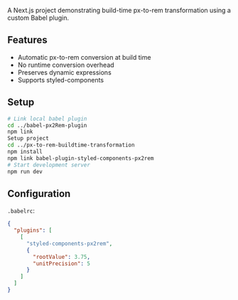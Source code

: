 A Next.js project demonstrating build-time px-to-rem transformation using a custom Babel plugin.

## Features
- Automatic px-to-rem conversion at build time
- No runtime conversion overhead
- Preserves dynamic expressions
- Supports styled-components

## Setup

```bash
# Link local babel plugin
cd ../babel-px2Rem-plugin
npm link
Setup project
cd ../px-to-rem-buildtime-transformation
npm install
npm link babel-plugin-styled-components-px2rem
# Start development server
npm run dev
```

## Configuration

`.babelrc`:
```json
{
  "plugins": [
    [
      "styled-components-px2rem",
      {
        "rootValue": 3.75,
        "unitPrecision": 5
      }
    ]
  ]
}
```
